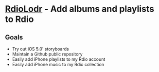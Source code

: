 [RdioLodr](http://rdio.com/) - Add albums and playlists to Rdio
===============================================================

Goals
--------------------------------------
* Try out iOS 5.0' storyboards
* Maintain a Github public repository 
* Easily add iPhone playlists to my Rdio account
* Easily add iPhone music to my Rdio collection
